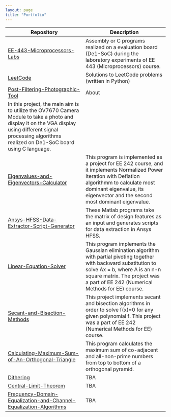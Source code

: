 ```yaml
---
layout: page
title: "Portfolio"
---
```


| Repository       | Description      |
|------------------|------------------|
| [EE-443-Microprocessors-Labs](https://github.com/oakati/EE-443-Microprocessors-Labs)| Assembly or C programs realized on a evaluation board (De1-SoC) during the laboratory experiments of EE 443 (Microprocessors) course. 
| [LeetCode](https://github.com/oakati/LeetCode)                                                                                                                        | Solutions to LeetCode problems (written in Python)       |
| [Post-Filtering-Photographic-Tool](https://github.com/oakati/Post-Filtering-Photographic-Tool)                                                                        | About
In this project, the main aim is to utilize the OV7670 Camera Module to take a photo and display it on the VGA display using different signal processing algorithms realized on De1-SoC board using C language.      |
| [Eigenvalues-and-Eigenvectors-Calculator](https://github.com/oakati/Eigenvalues-and-Eigenvectors-Calculator)                                                          | This program is implemented as a project for EE 242 course, and it implements Normalized Power Iteration with Deflation algorithmm to calculate most dominant eigenvalue, its eigenvector and the second most dominant eigenvalue. |
| [Ansys-HFSS-Data-Extractor-Script-Generator](https://github.com/oakati/Ansys-HFSS-Data-Extractor-Script-Generator)                                                    | These Matlab programs take the matrix of design features as an input and generates scripts for data extraction in Ansys HFSS.     |
| [Linear-Equation-Solver](https://github.com/oakati/Linear-Equation-Solver)                                                                                            | This program implements the Gaussian elimination algorithm with partial pivoting together with backward substitution to solve Ax = b, where A is an n-n square matrix. The project was a part of EE 242 (Numerical Methods for EE) course.      |
| [Secant-and-Bisection-Methods](https://github.com/oakati/Secant-and-Bisection-Methods)                                                                                | This project implements secant and bisection algorithms in order to solve f(x)=0 for any given polynomial f. This project was a part of EE 242 (Numerical Methods for EE) course.      |
| [Calculating-Maximum-Sum-of-An-Orthogonal-Triangle](https://github.com/oakati/Calculating-Maximum-Sum-of-An-Orthogonal-Triangle)                                      | This program calculates the maximum sum of co-adjacent and all-non-prime numbers from top to bottom of a orthogonal pyramid. |
| [Dithering](https://github.com/oakati/Dithering)                                                                                                                      | TBA     |
| [Central-Limit-Theorem](https://github.com/oakati/Central-Limit-Theorem)                                                                                              | TBA      |
| [Frequency-Domain-Equalization-and-Channel-Equalization-Algorithms](https://github.com/oakati/Frequency-Domain-Equalization-and-Channel-Equalization-Algorithms)      | TBA      |

<!-- * [EE-443-Microprocessors-Labs](https://github.com/oakati/EE-443-Microprocessors-Labs)
* [LeetCode](https://github.com/oakati/LeetCode)
* [Post-Filtering-Photographic-Tool](https://github.com/oakati/Post-Filtering-Photographic-Tool)
* [Eigenvalues-and-Eigenvectors-Calculator](https://github.com/oakati/Eigenvalues-and-Eigenvectors-Calculator)
* [Ansys-HFSS-Data-Extractor-Script-Generator](https://github.com/oakati/Ansys-HFSS-Data-Extractor-Script-Generator)
* [Linear-Equation-Solver](https://github.com/oakati/Linear-Equation-Solver)
* [Secant-and-Bisection-Methods](https://github.com/oakati/Secant-and-Bisection-Methods)
* [Calculating-Maximum-Sum-of-An-Orthogonal-Triangle](https://github.com/oakati/Calculating-Maximum-Sum-of-An-Orthogonal-Triangle)
* [Dithering](https://github.com/oakati/Dithering)
* [Central-Limit-Theorem](https://github.com/oakati/Central-Limit-Theorem)
* [Frequency-Domain-Equalization-and-Channel-Equalization-Algorithms](https://github.com/oakati/Frequency-Domain-Equalization-and-Channel-Equalization-Algorithms)
 -->
